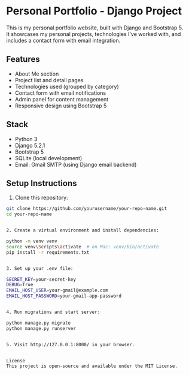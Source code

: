 # Personal Portfolio - Django Project

This is my personal portfolio website, built with Django and Bootstrap 5.  
It showcases my personal projects, technologies I've worked with, and includes a contact form with email integration.

## Features

- About Me section
- Project list and detail pages
- Technologies used (grouped by category)
- Contact form with email notifications
- Admin panel for content management
- Responsive design using Bootstrap 5

## Stack

- Python 3
- Django 5.2.1
- Bootstrap 5
- SQLite (local development)
- Email: Gmail SMTP (using Django email backend)

## Setup Instructions

1. Clone this repository:

```bash
git clone https://github.com/yourusername/your-repo-name.git
cd your-repo-name


2. Create a virtual environment and install dependencies:

python -m venv venv
source venv\Scripts\activate  # on Mac: venv/bin/activate
pip install -r requirements.txt


3. Set up your .env file:

SECRET_KEY=your-secret-key
DEBUG=True
EMAIL_HOST_USER=your-gmail@example.com
EMAIL_HOST_PASSWORD=your-gmail-app-password


4. Run migrations and start server:

python manage.py migrate
python manage.py runserver


5. Visit http://127.0.0.1:8000/ in your browser.


License
This project is open-source and available under the MIT License.